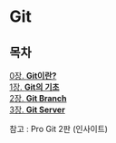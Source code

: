 # Git

## 목차
[0장. **Git이란?**](documents/0.Git.md)  
[1장. **Git의 기초**](documents/1.Basic_of_Git.md)  
[2장. **Git Branch**](documents/2.Branch.md)  
[3장. **Git Server**](documents/3.Git_Server.md)  

참고 : Pro Git 2판 (인사이트)